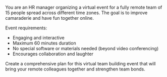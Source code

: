 You are an HR manager organizing a virtual event for a fully remote team of 15 people spread across different time zones. The goal is to improve camaraderie and have fun together online.

Event requirements:
- Engaging and interactive
- Maximum 60 minutes duration
- No special software or materials needed (beyond video conferencing)
- Encourages collaboration and laughter

Create a comprehensive plan for this virtual team building event that will bring your remote colleagues together and strengthen team bonds.